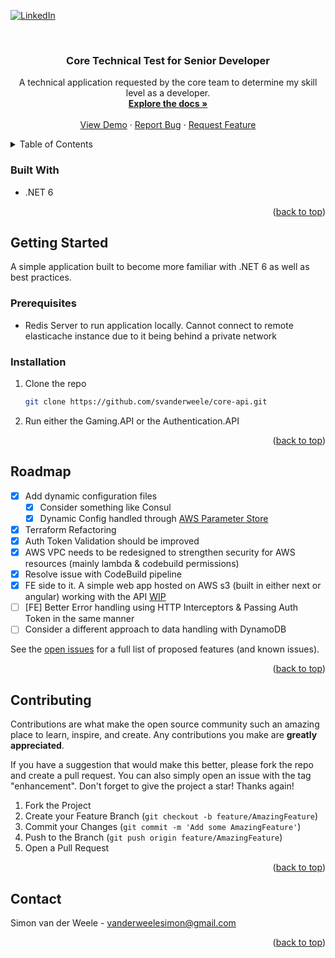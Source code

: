 <!-- Improved compatibility of back to top link: See: https://github.com/othneildrew/Best-README-Template/pull/73 -->
<a name="readme-top"></a>
<!--
*** Thanks for checking out the Best-README-Template. If you have a suggestion
*** that would make this better, please fork the repo and create a pull request
*** or simply open an issue with the tag "enhancement".
*** Don't forget to give the project a star!
*** Thanks again! Now go create something AMAZING! :D
-->



<!-- PROJECT SHIELDS -->
<!--
*** I'm using markdown "reference style" links for readability.
*** Reference links are enclosed in brackets [ ] instead of parentheses ( ).
*** See the bottom of this document for the declaration of the reference variables
*** for contributors-url, forks-url, etc. This is an optional, concise syntax you may use.
*** https://www.markdownguide.org/basic-syntax/#reference-style-links
-->
[![LinkedIn][linkedin-shield]][linkedin-url]



<!-- PROJECT LOGO -->
<br />
<div align="center">

[//]: # (  <a href="https://github.com/svanderweele/core-api">)

[//]: # (    <img src="images/logo.png" alt="Logo" width="80" height="80">)

[//]: # (  </a>)

<h3 align="center">Core Technical Test for Senior Developer</h3>

  <p align="center">
    A technical application requested by the core team to determine my skill level as a developer.
    <br />
    <a href="https://github.com/svanderweele/core-api"><strong>Explore the docs »</strong></a>
    <br />
    <br />
    <a href="http://dev-core-game-bucket.s3-website-eu-west-1.amazonaws.com">View Demo</a>
    ·
    <a href="https://github.com/svanderweele/core-api/issues">Report Bug</a>
    ·
    <a href="https://github.com/svanderweele/core-api/issues">Request Feature</a>
  </p>
</div>



<!-- TABLE OF CONTENTS -->
<details>
  <summary>Table of Contents</summary>
  <ol>
    <li>
      <a href="#about-the-project">About The Project</a>
      <ul>
        <li><a href="#built-with">Built With</a></li>
      </ul>
    </li>
    <li>
      <a href="#getting-started">Getting Started</a>
      <ul>
        <li><a href="#prerequisites">Prerequisites</a></li>
        <li><a href="#installation">Installation</a></li>
      </ul>
    </li>
    <li><a href="#usage">Usage</a></li>
    <li><a href="#roadmap">Roadmap</a></li>
    <li><a href="#contributing">Contributing</a></li>
    <li><a href="#contact">Contact</a></li>
  </ol>
</details>



### Built With

* .NET 6
<p align="right">(<a href="#readme-top">back to top</a>)</p>



<!-- GETTING STARTED -->
## Getting Started

A simple application built to become more familiar with .NET 6 as well as best practices.
### Prerequisites

* Redis Server to run application locally. Cannot connect to remote elasticache instance due to it being behind a private network

### Installation

1. Clone the repo
   ```sh
   git clone https://github.com/svanderweele/core-api.git
   ```
2. Run either the Gaming.API or the Authentication.API

<p align="right">(<a href="#readme-top">back to top</a>)</p>


<!-- ROADMAP -->
## Roadmap

- [x] Add dynamic configuration files
  - [x] Consider something like Consul
  - [x] Dynamic Config handled through [AWS Parameter Store](https://docs.aws.amazon.com/systems-manager/latest/userguide/systems-manager-parameter-store.html)
- [x] Terraform Refactoring
- [x] Auth Token Validation should be improved
- [x] AWS VPC needs to be redesigned to strengthen security for AWS resources (mainly lambda & codebuild permissions)
- [x] Resolve issue with CodeBuild pipeline
- [x] FE side to it. A simple web app hosted on AWS s3 (built in either next or angular) working with the API [WIP](http://dev-core-game-bucket.s3-website-eu-west-1.amazonaws.com/)
- [ ] [FE] Better Error handling using HTTP Interceptors & Passing Auth Token in the same manner
- [ ] Consider a different approach to data handling with DynamoDB

See the [open issues](https://github.com/svanderweele/core-api/issues) for a full list of proposed features (and known issues).

<p align="right">(<a href="#readme-top">back to top</a>)</p>



<!-- CONTRIBUTING -->
## Contributing

Contributions are what make the open source community such an amazing place to learn, inspire, and create. Any contributions you make are **greatly appreciated**.

If you have a suggestion that would make this better, please fork the repo and create a pull request. You can also simply open an issue with the tag "enhancement".
Don't forget to give the project a star! Thanks again!

1. Fork the Project
2. Create your Feature Branch (`git checkout -b feature/AmazingFeature`)
3. Commit your Changes (`git commit -m 'Add some AmazingFeature'`)
4. Push to the Branch (`git push origin feature/AmazingFeature`)
5. Open a Pull Request

<p align="right">(<a href="#readme-top">back to top</a>)</p>




<!-- CONTACT -->
## Contact

Simon van der Weele - vanderweelesimon@gmail.com

<p align="right">(<a href="#readme-top">back to top</a>)</p>


<!-- MARKDOWN LINKS & IMAGES -->
<!-- https://www.markdownguide.org/basic-syntax/#reference-style-links -->
[contributors-shield]: https://img.shields.io/github/contributors/svanderweele/core-api.svg?style=for-the-badge
[contributors-url]: https://github.com/svanderweele/core-api/graphs/contributors
[forks-shield]: https://img.shields.io/github/forks/svanderweele/core-api.svg?style=for-the-badge
[forks-url]: https://github.com/svanderweele/core-api/network/members
[stars-shield]: https://img.shields.io/github/stars/svanderweele/core-api.svg?style=for-the-badge
[stars-url]: https://github.com/svanderweele/core-api/stargazers
[issues-shield]: https://img.shields.io/github/issues/svanderweele/core-api.svg?style=for-the-badge
[issues-url]: https://github.com/svanderweele/core-api/issues
[license-shield]: https://img.shields.io/github/license/svanderweele/core-api.svg?style=for-the-badge
[license-url]: https://github.com/svanderweele/core-api/blob/master/LICENSE.txt
[linkedin-shield]: https://img.shields.io/badge/-LinkedIn-black.svg?style=for-the-badge&logo=linkedin&colorB=555
[linkedin-url]: https://www.linkedin.com/in/simon-van-der-weele-69b28896
[product-screenshot]: images/screenshot.png
[Next.js]: https://img.shields.io/badge/next.js-000000?style=for-the-badge&logo=nextdotjs&logoColor=white
[Next-url]: https://nextjs.org/
[React.js]: https://img.shields.io/badge/React-20232A?style=for-the-badge&logo=react&logoColor=61DAFB
[React-url]: https://reactjs.org/
[Vue.js]: https://img.shields.io/badge/Vue.js-35495E?style=for-the-badge&logo=vuedotjs&logoColor=4FC08D
[Vue-url]: https://vuejs.org/
[Angular.io]: https://img.shields.io/badge/Angular-DD0031?style=for-the-badge&logo=angular&logoColor=white
[Angular-url]: https://angular.io/
[Svelte.dev]: https://img.shields.io/badge/Svelte-4A4A55?style=for-the-badge&logo=svelte&logoColor=FF3E00
[Svelte-url]: https://svelte.dev/
[Laravel.com]: https://img.shields.io/badge/Laravel-FF2D20?style=for-the-badge&logo=laravel&logoColor=white
[Laravel-url]: https://laravel.com
[Bootstrap.com]: https://img.shields.io/badge/Bootstrap-563D7C?style=for-the-badge&logo=bootstrap&logoColor=white
[Bootstrap-url]: https://getbootstrap.com
[JQuery.com]: https://img.shields.io/badge/jQuery-0769AD?style=for-the-badge&logo=jquery&logoColor=white
[JQuery-url]: https://jquery.com 
